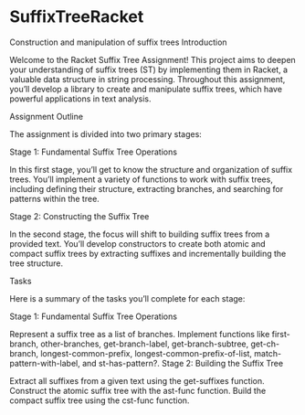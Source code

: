 # SuffixTreeRacket
Construction and manipulation of suffix trees
Introduction

Welcome to the Racket Suffix Tree Assignment! This project aims to deepen your understanding of suffix trees (ST) by implementing them in Racket, a valuable data structure in string processing. Throughout this assignment, you’ll develop a library to create and manipulate suffix trees, which have powerful applications in text analysis.

Assignment Outline

The assignment is divided into two primary stages:

Stage 1: Fundamental Suffix Tree Operations

In this first stage, you’ll get to know the structure and organization of suffix trees. You’ll implement a variety of functions to work with suffix trees, including defining their structure, extracting branches, and searching for patterns within the tree.

Stage 2: Constructing the Suffix Tree

In the second stage, the focus will shift to building suffix trees from a provided text. You’ll develop constructors to create both atomic and compact suffix trees by extracting suffixes and incrementally building the tree structure.

Tasks

Here is a summary of the tasks you’ll complete for each stage:

Stage 1: Fundamental Suffix Tree Operations

Represent a suffix tree as a list of branches.
Implement functions like first-branch, other-branches, get-branch-label, get-branch-subtree, get-ch-branch, longest-common-prefix, longest-common-prefix-of-list, match-pattern-with-label, and st-has-pattern?.
Stage 2: Building the Suffix Tree

Extract all suffixes from a given text using the get-suffixes function.
Construct the atomic suffix tree with the ast-func function.
Build the compact suffix tree using the cst-func function.

